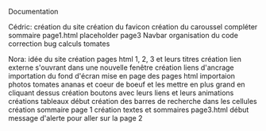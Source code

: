 Documentation

Cédric:
  création du site
  création du favicon
  création du caroussel
  compléter sommaire page1.html
  placeholder page3
  Navbar
  organisation du code
  correction bug calculs tomates


Nora:
  idée du site
  création pages html 1, 2, 3 et leurs titres
  création lien externe s'ouvrant dans une nouvelle fenêtre
  création liens d'ancrage
  importation du fond d'écran
  mise en page des pages html
  importaion photos tomates ananas et coeur de boeuf et les mettre en plus grand en cliquant dessus
  création boutons avec leurs liens et leurs animations
  créations tableaux 
  début création des barres de recherche dans les cellules
  création sommaire page 1
  création textes et sommaires page3.html 
  début message d'alerte pour aller sur la page 2
